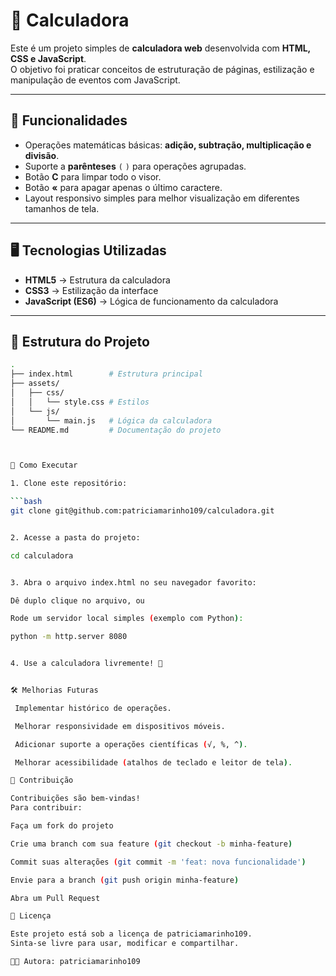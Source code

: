 # 🧮 Calculadora

Este é um projeto simples de **calculadora web** desenvolvida com **HTML, CSS e JavaScript**.  
O objetivo foi praticar conceitos de estruturação de páginas, estilização e manipulação de eventos com JavaScript.

---

## 🚀 Funcionalidades

- Operações matemáticas básicas: **adição, subtração, multiplicação e divisão**.  
- Suporte a **parênteses** `(` `)` para operações agrupadas.  
- Botão **C** para limpar todo o visor.  
- Botão **«** para apagar apenas o último caractere.  
- Layout responsivo simples para melhor visualização em diferentes tamanhos de tela.

---

## 🖥️ Tecnologias Utilizadas

- **HTML5** → Estrutura da calculadora  
- **CSS3** → Estilização da interface  
- **JavaScript (ES6)** → Lógica de funcionamento da calculadora

---

## 📂 Estrutura do Projeto

```bash
.
├── index.html        # Estrutura principal
├── assets/
│   ├── css/
│   │   └── style.css # Estilos
│   └── js/
│       └── main.js   # Lógica da calculadora
└── README.md         # Documentação do projeto



🔧 Como Executar

1. Clone este repositório:

```bash
git clone git@github.com:patriciamarinho109/calculadora.git


2. Acesse a pasta do projeto:

cd calculadora


3. Abra o arquivo index.html no seu navegador favorito:

Dê duplo clique no arquivo, ou

Rode um servidor local simples (exemplo com Python):

python -m http.server 8080


4. Use a calculadora livremente! 🎉


🛠️ Melhorias Futuras

 Implementar histórico de operações.

 Melhorar responsividade em dispositivos móveis.

 Adicionar suporte a operações científicas (√, %, ^).

 Melhorar acessibilidade (atalhos de teclado e leitor de tela).

🤝 Contribuição

Contribuições são bem-vindas!
Para contribuir:

Faça um fork do projeto

Crie uma branch com sua feature (git checkout -b minha-feature)

Commit suas alterações (git commit -m 'feat: nova funcionalidade')

Envie para a branch (git push origin minha-feature)

Abra um Pull Request

📜 Licença

Este projeto está sob a licença de patriciamarinho109.
Sinta-se livre para usar, modificar e compartilhar.

👩‍💻 Autora: patriciamarinho109